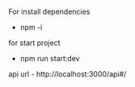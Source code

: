 For install dependencies
 - npm -i 

for start project 

 - npm run start:dev

api url - http://localhost:3000/api#/